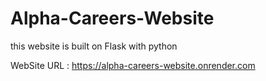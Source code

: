 # Alpha-Careers-Website

this website is built on Flask with python

WebSite URL : https://alpha-careers-website.onrender.com
